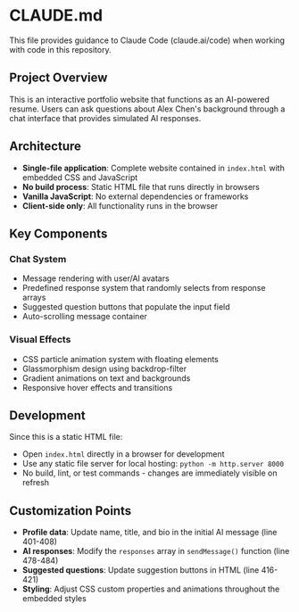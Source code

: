 # CLAUDE.md

This file provides guidance to Claude Code (claude.ai/code) when working with code in this repository.

## Project Overview

This is an interactive portfolio website that functions as an AI-powered resume. Users can ask questions about Alex Chen's background through a chat interface that provides simulated AI responses.

## Architecture

- **Single-file application**: Complete website contained in `index.html` with embedded CSS and JavaScript
- **No build process**: Static HTML file that runs directly in browsers
- **Vanilla JavaScript**: No external dependencies or frameworks
- **Client-side only**: All functionality runs in the browser

## Key Components

### Chat System
- Message rendering with user/AI avatars
- Predefined response system that randomly selects from response arrays
- Suggested question buttons that populate the input field
- Auto-scrolling message container

### Visual Effects
- CSS particle animation system with floating elements
- Glassmorphism design using backdrop-filter
- Gradient animations on text and backgrounds
- Responsive hover effects and transitions

## Development

Since this is a static HTML file:
- Open `index.html` directly in a browser for development
- Use any static file server for local hosting: `python -m http.server 8000`
- No build, lint, or test commands - changes are immediately visible on refresh

## Customization Points

- **Profile data**: Update name, title, and bio in the initial AI message (line 401-408)
- **AI responses**: Modify the `responses` array in `sendMessage()` function (line 478-484)
- **Suggested questions**: Update suggestion buttons in HTML (line 416-421)
- **Styling**: Adjust CSS custom properties and animations throughout the embedded styles